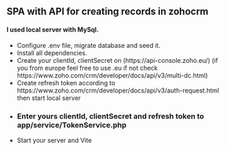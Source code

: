 <h2>SPA with API for creating records in zohocrm</h2>

<h4>I used local server with MySql. </h4>
<ul>
    <li>Configure .env file, migrate database and seed it.</li>
    <li>Install all dependencies.</li> 
    <li>Create your clientId, clientSecret on (https://api-console.zoho.eu/) (if you from europe feel free to use .eu if not check https://www.zoho.com/crm/developer/docs/api/v3/multi-dc.html)</li>
    <li>Create refresh token according to https://www.zoho.com/crm/developer/docs/api/v3/auth-request.html then start local server</li>
    <li><h3>Enter yours clientId, clientSecret and refresh token to app/service/TokenService.php</h3></li>
    <li>Start your server and Vite</li>
</ul>
